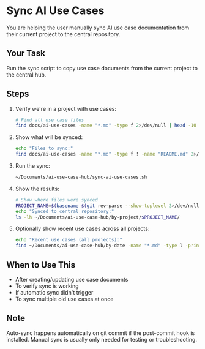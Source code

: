 # Sync AI Use Cases

You are helping the user manually sync AI use case documentation from their current project to the central repository.

## Your Task

Run the sync script to copy use case documents from the current project to the central hub.

## Steps

1. Verify we're in a project with use cases:
   ```bash
   # Find all use case files
   find docs/ai-use-cases -name "*.md" -type f 2>/dev/null | head -10
   ```

2. Show what will be synced:
   ```bash
   echo "Files to sync:"
   find docs/ai-use-cases -name "*.md" -type f ! -name "README.md" 2>/dev/null
   ```

3. Run the sync:
   ```bash
   ~/Documents/ai-use-case-hub/sync-ai-use-cases.sh
   ```

4. Show the results:
   ```bash
   # Show where files were synced
   PROJECT_NAME=$(basename $(git rev-parse --show-toplevel 2>/dev/null) || basename $(pwd))
   echo "Synced to central repository:"
   ls -lh ~/Documents/ai-use-case-hub/by-project/$PROJECT_NAME/
   ```

5. Optionally show recent use cases across all projects:
   ```bash
   echo "Recent use cases (all projects):"
   find ~/Documents/ai-use-case-hub/by-date -name "*.md" -type l -printf '%T@ %p\n' 2>/dev/null | sort -rn | head -5 | cut -d' ' -f2- | xargs -I {} basename {}
   ```

## When to Use This

- After creating/updating use case documents
- To verify sync is working
- If automatic sync didn't trigger
- To sync multiple old use cases at once

## Note

Auto-sync happens automatically on git commit if the post-commit hook is installed. Manual sync is usually only needed for testing or troubleshooting.
